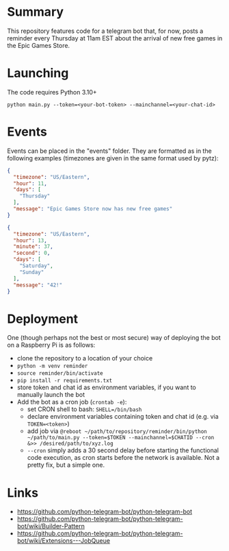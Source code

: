 # Summary

This repository features code for a telegram bot that, for now, posts a reminder every Thursday at 11am EST
about the arrival of new free games in the Epic Games Store.

# Launching

The code requires Python 3.10+

```
python main.py --token=<your-bot-token> --mainchannel=<your-chat-id>
```

# Events

Events can be placed in the "events" folder.
They are formatted as in the following examples (timezones are given in the same format used by pytz):

```JSON
{
  "timezone": "US/Eastern",
  "hour": 11,
  "days": [
    "Thursday"
  ],
  "message": "Epic Games Store now has new free games"
}
```

```JSON
{
  "timezone": "US/Eastern",
  "hour": 13,
  "minute": 37,
  "second": 0,
  "days": [
    "Saturday",
    "Sunday"
  ],
  "message": "42!"
}
```

# Deployment

One (though perhaps not the best or most secure) way of deploying the bot on a Raspberry Pi is as follows:

- clone the repository to a location of your choice
- `python -m venv reminder`
- `source reminder/bin/activate`
- `pip install -r requirements.txt`
- store token and chat id as environment variables, if you want to manually launch the bot
- Add the bot as a cron job (`crontab -e`):
  - set CRON shell to bash: `SHELL=/bin/bash`
  - declare environment variables containing token and chat id (e.g. via `TOKEN=<token>`)
  - add job via `@reboot ~/path/to/repository/reminder/bin/python ~/path/to/main.py --token=$TOKEN --mainchannel=$CHATID --cron &>> /desired/path/to/xyz.log`
  - `--cron` simply adds a 30 second delay before starting the functional code execution, as cron starts before the network is available. Not a pretty fix, but a simple one.

# Links

- https://github.com/python-telegram-bot/python-telegram-bot
- https://github.com/python-telegram-bot/python-telegram-bot/wiki/Builder-Pattern
- https://github.com/python-telegram-bot/python-telegram-bot/wiki/Extensions---JobQueue
